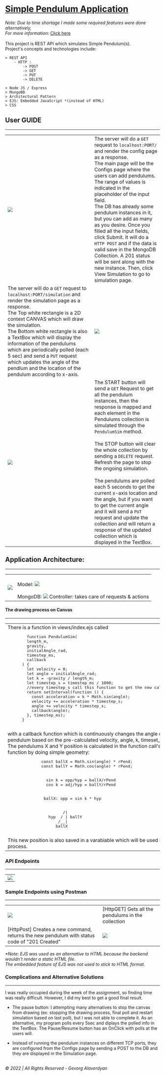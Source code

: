 # [Simple Pendulum Application](https://simple-pendulum-gevorgalaverdyan.onrender.com)

<i>Note: Due to time shortage I made some required features were done alternatively, <br>For more information: </i><a href='#click'>Click here</a>
<br><br>
This project is REST API which simulates Simple Pendulum(s).
</br>
Project's concepts and technologies include:

    > REST API
        - HTTP :
            -> POST
            -> GET
            -> PUT
            -> DELETE

    > Node JS / Express
    > MongoBD
    > Architectural Pattern
    > EJS: Embedded JavaScript *(instead of HTML) 
    > CSS

## User GUIDE
<hr>
<table>
    <tr>
        <td><img src="./imgs/config.png"/></td>
        <td>The server will do a <code>GET</code> request to <code>localhost:PORT/</code>
        and render the config page as a response.<br> 
        The main page will be the Configs page where the users can add pendulums. The range of values is indicated in the placeholder of the input field. <br>
        The DB has already some pendulum instances in it, but you can add as many as you desire.
        Once you filled all the input fields, click Submit.
        It will do a <code>HTTP POST</code> and if the data is valid save in the MongoDB Collection. A 201 status will be sent along with the new instance.
        Then, click View Simulation to go to simulation page.  
        </td>
    </tr>
    <tr>
        <td>The server will do a <code>GET</code> request to <code>localhost:PORT/simulation</code> and render the simulation page as a response.<br>
        The Top white rectangle is a 2D context CANVAS which will draw the simulation. <br>The Bottom white rectangle is also a TextBox which will display the information of the pendulums which are periodically polled (each 5 sec) and send a <code>PUT</code> request which updates the angle of the pendlum and the location of the pendulum according to x-axis.<br>
        </td>
        <td><img src="./imgs/simulation.png"/></td>  
    </tr>
    <tr>
        <td><img src="./imgs/start.png"/></td>  
        <td>The START button will send a <code>GET</code> Request to get all the pendulum instances, then the response is mapped and each element in the Pendulums collection is simulated through the <code>PendulumSim</code> method.<br><br>
        The STOP button will clear the whole collection by sending a <code>DELETE</code> request. Refresh the page to stop the ongoing simulation.<br><br>
        The pendulums are polled each 5 seconds to get the current x-axis location and the angle, but if you want to get the current angle and it will send a <code>PUT</code> request and update the collection and will return a response of the updated collection which is displayed in the TextBox.
        </td>
    </tr>
</table>

## Application Architecture:
<hr>
<table>
    <tr>
        <td><img src="./imgs/architecture.png"/></td>
        <td><br>Model: <img src="./imgs/model.png"/><br><br>
        MongoDB: <img src="./imgs/mongodb.png"/>
        Controller: takes care of requests & actions<br></td>
    </tr>
</table>

#### The drawing process on Canvas
<hr>
<table>
    <tr>
        <td>There is a function in views/index.ejs called <pre>
        function PendulumSim(
        length_m,
        gravity,
        initialAngle_rad,
        timestep_ms,
        callback
      ) {
        let velocity = 0;
        let angle = initialAngle_rad;
        let k = -gravity / length_m;
        let timestep_s = timestep_ms / 1000;
        //every timestep_s call this function to get the new calculated angle
        return setInterval(function () {
          const acceleration = k * Math.sin(angle);
          velocity += acceleration * timestep_s;
          angle += velocity * timestep_s;
          callback(angle);
        }, timestep_ms);
      }
        </pre>
        with a callback function which is continuously changes the angle of the pendulum based on the pre-calculated velocity, angle, k, timeset_s. <br>The pendulums X and Y position is calculated in the function call's callback function by doing simple geometry: 
        <pre>              const ballX = Math.sin(angle) * rPend;
              const ballY = Math.cos(angle) * rPend;
<br>
                sin k = opp/hyp = ballX/rPend
                cos k = adj/hyp = ballY/rPend
<br>
               ballX: opp = sin k * hyp
<br>
                       /|
                 hyp  / | ballY
                     /__|
                    ballX
              </pre>
              This new position is also saved in a varabiable which will be used in the polling process.
      </td>
    </tr>
</table>

### API Endpoints
<hr>
<table>
    <tr>
        <td><img src="./imgs/endpoints.png"/></td>
    </tr>
</table>

### Sample Endpoints using Postman
<hr>
<table>
    <tr>
        <td><img src="./imgs/GET.png"/></td>
        <td>[HttpGET] Gets all the pendulums in the collection</td>
    </tr>
    <tr>
        <td>[HttpPost] Creates a new command, returns the new pendulum with status code of "201 Created"</td>
        <td><img src="./imgs/post.png"/></td>  
    </tr>
</table>

<i>*Note: EJS was used as an alternative to HTML because the backend wouldn't render a static HTML file. <br>The embedded feature of EJS was not used to stick to HTML format.</i>

<h3 id='click'>Complications and Alternative Solutions</h3>
<hr>
I was really occupied during the week of the assignment, so finding time was really difficult. However, I did my best to get a good final result.<br>

- The pause button: I attempting many alternatives to stop the canvas from drawing (ex: stopping the drawing process, final poll and restart simulation based on last poll), but I was not able to complete it. As an alternative, my program polls every 5sec and diplays the polled info in the TextBox. The Pause/Resume button has an OnClick with polls at the users will.

- Instead of running the pendulum instances on different TCP ports, they are configured from the Configs page by sending a POST to the DB and they are displayed in the Simulation page. 

<br>
<i>© 2022 | All Rights Reserved - Gevorg Alaverdyan</i>

